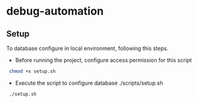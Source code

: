 # debug-automation

## Setup
To database configure in local environment, following this steps. 
- Before running the project, configure access permission for this script

```bash
 chmod +x setup.sh

```
- Execute the script to configure database ./scripts/setup.sh

```bash
 ./setup.sh

```

